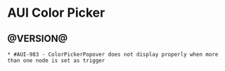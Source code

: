 AUI Color Picker
========

@VERSION@
------

	* #AUI-983 - ColorPickerPopover does not display properly when more than one node is set as trigger
